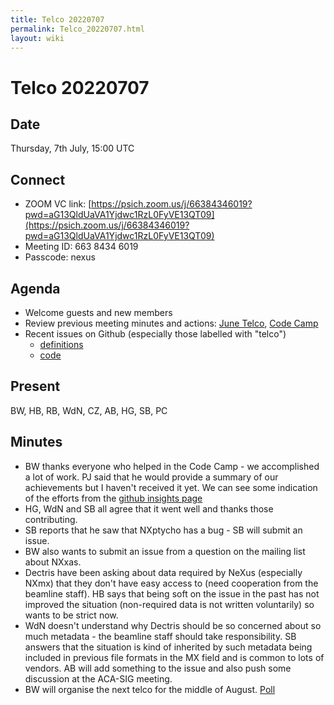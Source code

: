```yaml
---
title: Telco 20220707
permalink: Telco_20220707.html
layout: wiki
---
```

Telco 20220707
==============

Date
----

Thursday, 7th July, 15:00 UTC

<!-- end of autogeneration -->

Connect
-------
* ZOOM VC link: [https://psich.zoom.us/j/66384346019?pwd=aG13QldUaVA1Yjdwc1RzL0FyVE13QT09](https://psich.zoom.us/j/66384346019?pwd=aG13QldUaVA1Yjdwc1RzL0FyVE13QT09)
* Meeting ID: 663 8434 6019
* Passcode: nexus

Agenda
------

* Welcome guests and new members
* Review previous meeting minutes and actions: [June Telco](Telco_20220602.md), [Code Camp](https://www.nexusformat.org/CodeCamp2022.html)
* Recent issues on Github (especially those labelled with "telco")
  * [definitions](https://github.com/nexusformat/definitions/issues?q=is%3Aopen+is%3Aissue)
  * [code](https://github.com/nexusformat/code/issues?q=is%3Aopen+is%3Aissue)

Present
-------

BW, HB, RB, WdN, CZ, AB, HG, SB, PC

Minutes
-------

* BW thanks everyone who helped in the Code Camp - we accomplished a lot of work. PJ said that he would provide a summary of our achievements but I haven't received it yet. We can see some indication of the efforts from the [github insights page](https://github.com/nexusformat/definitions/graphs/commit-activity)
* HG, WdN and SB all agree that it went well and thanks those contributing.
* SB reports that he saw that NXptycho has a bug - SB will submit an issue.
* BW also wants to submit an issue from a question on the mailing list about NXxas.
* Dectris have been asking about data required by NeXus (especially NXmx) that they don't have easy access to (need cooperation from the beamline staff). HB says that being soft on the issue in the past has not improved the situation (non-required data is not written voluntarily) so wants to be strict now.
* WdN doesn't understand why Dectris should be so concerned about so much metadata - the beamline staff should take responsibility. SB answers that the situation is kind of inherited by such metadata being included in previous file formats in the MX field and is common to lots of vendors. AB will add something to the issue and also push some discussion at the ACA-SIG meeting.
* BW will organise the next telco for the middle of August. [Poll](https://strawpoll.com/polls/PKglz4b1Qyp)


